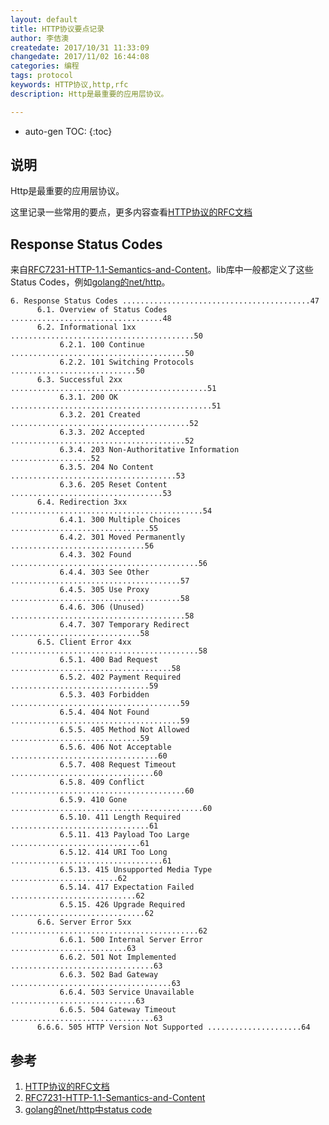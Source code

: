 ```yaml
---
layout: default
title: HTTP协议要点记录
author: 李佶澳
createdate: 2017/10/31 11:33:09
changedate: 2017/11/02 16:44:08
categories: 编程
tags: protocol
keywords: HTTP协议,http,rfc
description: Http是最重要的应用层协议。

---
```


* auto-gen TOC:
{:toc}

## 说明

Http是最重要的应用层协议。

这里记录一些常用的要点，更多内容查看[HTTP协议的RFC文档][1]

## Response Status Codes

来自[RFC7231-HTTP-1.1-Semantics-and-Content][2]。lib库中一般都定义了这些Status Codes，例如[golang的net/http][3]。

	6. Response Status Codes ..........................................47
	      6.1. Overview of Status Codes ..................................48
	      6.2. Informational 1xx .........................................50
	           6.2.1. 100 Continue .......................................50
	           6.2.2. 101 Switching Protocols ............................50
	      6.3. Successful 2xx ............................................51
	           6.3.1. 200 OK .............................................51
	           6.3.2. 201 Created ........................................52
	           6.3.3. 202 Accepted .......................................52
	           6.3.4. 203 Non-Authoritative Information ..................52
	           6.3.5. 204 No Content .....................................53
	           6.3.6. 205 Reset Content ..................................53
	      6.4. Redirection 3xx ...........................................54
	           6.4.1. 300 Multiple Choices ...............................55
	           6.4.2. 301 Moved Permanently ..............................56
	           6.4.3. 302 Found ..........................................56
	           6.4.4. 303 See Other ......................................57
	           6.4.5. 305 Use Proxy ......................................58
	           6.4.6. 306 (Unused) .......................................58
	           6.4.7. 307 Temporary Redirect .............................58
	      6.5. Client Error 4xx ..........................................58
	           6.5.1. 400 Bad Request ....................................58
	           6.5.2. 402 Payment Required ...............................59
	           6.5.3. 403 Forbidden ......................................59
	           6.5.4. 404 Not Found ......................................59
	           6.5.5. 405 Method Not Allowed .............................59
	           6.5.6. 406 Not Acceptable .................................60
	           6.5.7. 408 Request Timeout ................................60
	           6.5.8. 409 Conflict .......................................60
	           6.5.9. 410 Gone ...........................................60
	           6.5.10. 411 Length Required ...............................61
	           6.5.11. 413 Payload Too Large .............................61
	           6.5.12. 414 URI Too Long ..................................61
	           6.5.13. 415 Unsupported Media Type ........................62
	           6.5.14. 417 Expectation Failed ............................62
	           6.5.15. 426 Upgrade Required ..............................62
	      6.6. Server Error 5xx ..........................................62
	           6.6.1. 500 Internal Server Error ..........................63
	           6.6.2. 501 Not Implemented ................................63
	           6.6.3. 502 Bad Gateway ....................................63
	           6.6.4. 503 Service Unavailable ............................63
	           6.6.5. 504 Gateway Timeout ................................63
	      6.6.6. 505 HTTP Version Not Supported .....................64

## 参考

1. [HTTP协议的RFC文档][1]
2. [RFC7231-HTTP-1.1-Semantics-and-Content][2]
3. [golang的net/http中status code][3]

[1]: https://github.com/lijiaocn/Material/tree/master/RFC  "HTTP协议的RFC文档" 
[2]: https://github.com/lijiaocn/Material/blob/master/RFC/rfc7231-HTTP-1.1-Semantics-and-Content.txt "RFC7231-HTTP-1.1-Semantics-and-Content"
[3]: http://golang.org/pkg/net/http/#pkg-constants "golang的net/http中status code"
